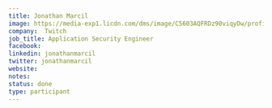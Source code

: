 ```yaml
---
title: Jonathan Marcil
image: https://media-exp1.licdn.com/dms/image/C5603AQFRDz90viqyDw/profile-displayphoto-shrink_400_400/0/1516276115223?e=1643241600&v=beta&t=Y8c3vgzsV7uVQlqClQRLKXy8E2hyFvrte2t6QSR9vvo
company:  Twitch
job_title: Application Security Engineer
facebook:
linkedin: jonathanmarcil
twitter: jonathanmarcil
website:
notes:
status: done
type: participant
---
```

